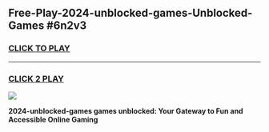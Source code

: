 
## Free-Play-2024-unblocked-games-Unblocked-Games #6n2v3
<h3>
<a href="https://news.freeplayer.one?title=2024-unblocked-games&ref=8M">CLICK TO PLAY</a></h3>
<hr>

<h3>
<a href="https://news.freeplayer.one?title=2024-unblocked-games&ref=8M">CLICK 2 PLAY</a>
  
</h3>

<a href="https://news.freeplayer.one?title=2024-unblocked-games&ref=8M"><img src="https://clearcache.store/games.png"></a>


**2024-unblocked-games games unblocked: Your Gateway to Fun and Accessible Online Gaming**

